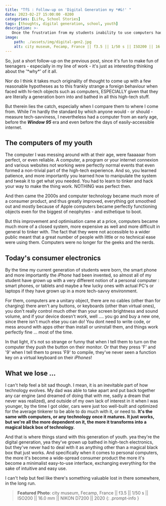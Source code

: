 ```yaml
---
title: "TfS : Follow-up on 'Digital Generation my *#&!' "
date: 2023-02-27 15:00:00 -0200
categories: [Life, School Stories]
tags: [thoughts, digital generation, school, youth] 
description: >-
   Once the frustration from my students inability to use computers had settled, a more detailed reflexion ensued ... 
image: 
    path: ./assets/img/digital-gen2.jpg
    alt: city museum, Fecamp, France || f3.5 || 1/50 s || ISO200 || 16.0 mm || NIKON D7200 || 2020 || Shahriar ZAYYANI
---
```

<p class="drop-cap">
So, just a short follow-up on the previous post, since it's fun to make fun of teenagers - especially in my line of work - it's just as interesting thinking about the '*why*' of it all.
</p> 

Nor do I think it takes much originality of thought to come up with a few reasonable hypotheses as to this frankly strange a foreign behaviour when faced with hi-tech objects such as computers, ESPECIALLY given that they are literally a generation born into and bathed in all this high-tech stuff. 

But therein lies the catch, especially when I compare them to where I come from. While I'm hardly the standard by which anyone would - or should - measure tech-savviness, I nevertheless had a computer from an early age, before the ***Window 95*** era and even before the days of easily-accessible internet. 

## The computers of my youth 

The computer I was messing around with at their age, were faaaaaar from perfect, or even reliable. A computer, a program or your internet connexion and various websites not working were perfectly normal events that even formed a non-trivial part of the high-tech experience. And so, you learned patience, and more importantly you learned how to manipulate the system and tweak it to get what you needed. You had to learn to tinker and hack your way to make the thing work. NOTHING was perfect then. 

And then came the 2000s and computer technology became much more of a consumer product, and thus greatly improved, everything got smoothed out and mostly because of Apple computers became perfectly functioning objects even for the biggest of neophytes - and esthetique to boot. 

But this improvement and optimisation came at a price, computers became much more of a closed system, more expensive as well and more difficult in general to tinker with. The fact that they were not accessible to a wider public meant that a great number of people with little or no technical ease were using them. Computers were no longer for the geeks and the nerds.

## Today's consumer electronics

By the time my current generation of students were born, the smart phone and more importantly the *iPhone* had been invented, so almost all of my student have grown up with a very different notion of a personal computer : smart phones, or tablets and maybe a few lucky ones with actual PC's or laptops if they have grown up in a more tech-savvy environment.

For them, computers are a unitary object, there are no cables (other than for charging) there aren't any buttons, or keyboards (other than virtual ones), you don't really control much other than your screen brightness and sound volume, and if your device doesn't work, well .... you go and buy a new one, since there isn't much else you can do! You dont need to write code, or mess around with apps other than install or uninstall them, and things work perfectly fine ... most of the time. 

In that light, it's not so strange or funny that when I tell them to turn on the computer they push the button on their monitor. Or that they press 'F' and '9' when I tell them to press 'F9' to compile, they've never seen a function key on a virtual keyboard on their *iPhones*! 

## What we lose ... 

I can't help feel a bit sad though. I mean, it is an inevitable part of how technology evolves. My dad was able to take apart and put back together any car engine (and dreamed of doing that with me, sadly a dream that never was realized), and outside of my own lack of interest in it when I was younger, by the time I got older, cars were just too well-built and optimized for the average tinkerer to be able to do much with it, or need to. **It's the same with computers, or any technology once it matures. It just works, but we're all the more dependent on it, the more it transforms into a magical black box of technology.**

And that is where things stand with this generation of youth. yea they're the digital generation, yea they've grown up bathed in high-tech electronics, but they've never had to deal with it as anything other than a magical black box that just works. And specifically when it comes to personal computers, the more it's become a wide-spread consumer product the more it's become a minimalist easy-to-use interface, exchanging everything for the sake of intuitive and easy use.

I can't help but feel like there's something valuable lost in there somewhere, in the long run.


> **Featured Photo**: 
city museum, Fecamp, France || f3.5 || 1/50 s || ISO200 || 16.0 mm || NIKON D7200 || 2020
{: .prompt-info }

